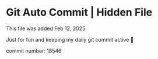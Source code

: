 # Git Auto Commit | Hidden File

This file was added Feb 12, 2025

Just for fun and keeping my daily git commit active 🤪

commit number: 18546

